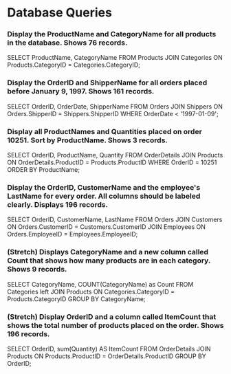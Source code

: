 # Database Queries

### Display the ProductName and CategoryName for all products in the database. Shows 76 records.
SELECT ProductName, CategoryName FROM Products
JOIN Categories
ON Products.CategoryID = Categories.CategoryID;

### Display the OrderID and ShipperName for all orders placed before January 9, 1997. Shows 161 records.
SELECT OrderID, OrderDate, ShipperName FROM Orders
JOIN Shippers
ON Orders.ShipperID = Shippers.ShipperID
WHERE OrderDate < '1997-01-09';

### Display all ProductNames and Quantities placed on order 10251. Sort by ProductName. Shows 3 records.
SELECT OrderID, ProductName, Quantity FROM OrderDetails
JOIN Products
ON OrderDetails.ProductID = Products.ProductID
WHERE OrderID = 10251
ORDER BY ProductName;

### Display the OrderID, CustomerName and the employee's LastName for every order. All columns should be labeled clearly. Displays 196 records.
SELECT OrderID, CustomerName, LastName FROM Orders
JOIN Customers
ON Orders.CustomerID = Customers.CustomerID
JOIN Employees
ON Orders.EmployeeID = Employees.EmployeeID;

### (Stretch)  Displays CategoryName and a new column called Count that shows how many products are in each category. Shows 9 records.
SELECT CategoryName, COUNT(CategoryName) as Count 
FROM Categories
left JOIN Products
ON Categories.CategoryID = Products.CategoryID
GROUP BY CategoryName;

### (Stretch) Display OrderID and a  column called ItemCount that shows the total number of products placed on the order. Shows 196 records. 
SELECT OrderID, sum(Quantity) AS ItemCount FROM OrderDetails
JOIN Products
ON Products.ProductID = OrderDetails.ProductID
GROUP BY OrderID;